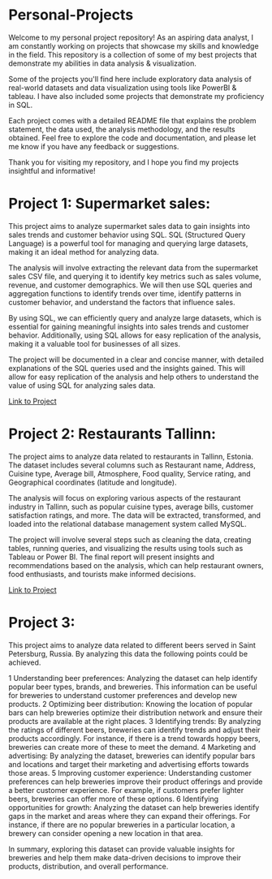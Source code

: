 # Personal-Projects

Welcome to my personal project repository! As an aspiring data analyst, I am constantly working on projects that showcase my skills and knowledge in the field. This repository is a collection of some of my best projects that demonstrate my abilities in data analysis & visualization.

Some of the projects you'll find here include exploratory data analysis of real-world datasets and data visualization using tools like PowerBI & tableau. I have also included some projects that demonstrate my proficiency in SQL.

Each project comes with a detailed README file that explains the problem statement, the data used, the analysis methodology, and the results obtained. Feel free to explore the code and documentation, and please let me know if you have any feedback or suggestions.

Thank you for visiting my repository, and I hope you find my projects insightful and informative!

# Project 1: Supermarket sales:
This project aims to analyze supermarket sales data to gain insights into sales trends and customer behavior using SQL. SQL (Structured Query Language) is a powerful tool for managing and querying large datasets, making it an ideal method for analyzing data.

The analysis will involve extracting the relevant data from the supermarket sales CSV file, and querying it to identify key metrics such as sales volume, revenue, and customer demographics. We will then use SQL queries and aggregation functions to identify trends over time, identify patterns in customer behavior, and understand the factors that influence sales.

By using SQL, we can efficiently query and analyze large datasets, which is essential for gaining meaningful insights into sales trends and customer behavior. Additionally, using SQL allows for easy replication of the analysis, making it a valuable tool for businesses of all sizes.

The project will be documented in a clear and concise manner, with detailed explanations of the SQL queries used and the insights gained. This will allow for easy replication of the analysis and help others to understand the value of using SQL for analyzing sales data.

[Link to Project](https://github.com/NickZward/Personal-Projects/tree/main/Supermarket%20Sales)

# Project 2: Restaurants Tallinn:
The project aims to analyze data related to restaurants in Tallinn, Estonia. The dataset includes several columns such as Restaurant name, Address, Cuisine type, Average bill, Atmosphere, Food quality, Service rating, and Geographical coordinates (latitude and longitude).

The analysis will focus on exploring various aspects of the restaurant industry in Tallinn, such as popular cuisine types, average bills, customer satisfaction ratings, and more. The data will be extracted, transformed, and loaded into the relational database management system called MySQL.

The project will involve several steps such as cleaning the data, creating tables, running queries, and visualizing the results using tools such as Tableau or Power BI. The final report will present insights and recommendations based on the analysis, which can help restaurant owners, food enthusiasts, and tourists make informed decisions.

[Link to Project](https://github.com/NickZward/Personal-Projects/tree/main/Restaurants%20Tallinn)

# Project 3:

This project aims to analyze data related to different beers served in Saint Petersburg, Russia. By analyzing this data the following points could be achieved.

1 Understanding beer preferences: Analyzing the dataset can help identify popular beer types, brands, and breweries. This information can be useful for breweries to understand customer preferences and develop new products.
2 Optimizing beer distribution: Knowing the location of popular bars can help breweries optimize their distribution network and ensure their products are available at the right places.
3 Identifying trends: By analyzing the ratings of different beers, breweries can identify trends and adjust their products accordingly. For instance, if there is a trend towards hoppy beers, breweries can create more of these to meet the demand.
4 Marketing and advertising: By analyzing the dataset, breweries can identify popular bars and locations and target their marketing and advertising efforts towards those areas.
5 Improving customer experience: Understanding customer preferences can help breweries improve their product offerings and provide a better customer experience. For example, if customers prefer lighter beers, breweries can offer more of these options.
6 Identifying opportunities for growth: Analyzing the dataset can help breweries identify gaps in the market and areas where they can expand their offerings. For instance, if there are no popular breweries in a particular location, a brewery can consider opening a new location in that area.

In summary, exploring this dataset can provide valuable insights for breweries and help them make data-driven decisions to improve their products, distribution, and overall performance.
